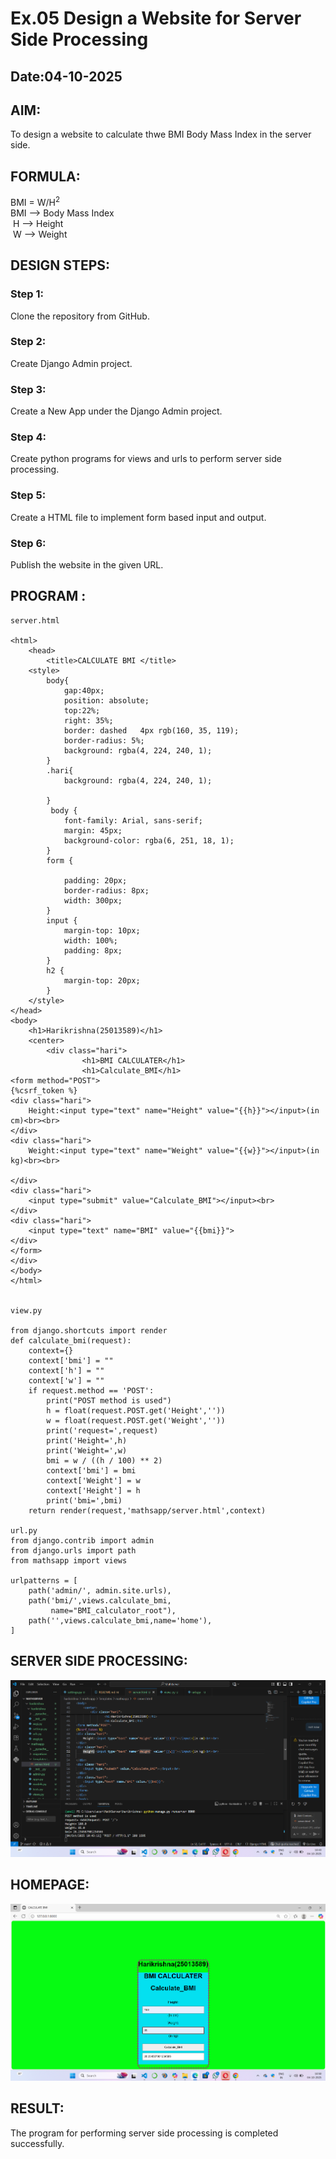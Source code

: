 # Ex.05 Design a Website for Server Side Processing
## Date:04-10-2025

## AIM:
 To design a website to calculate thwe BMI Body Mass Index in the server side. 


## FORMULA:
BMI = W/H<sup>2</sup>
<br> BMI --> Body Mass Index
<br> H --> Height
<br> W --> Weight

## DESIGN STEPS:

### Step 1:
Clone the repository from GitHub.

### Step 2:
Create Django Admin project.

### Step 3:
Create a New App under the Django Admin project.

### Step 4:
Create python programs for views and urls to perform server side processing.

### Step 5:
Create a HTML file to implement form based input and output.

### Step 6:
Publish the website in the given URL.

## PROGRAM :
```
server.html

<html>
    <head>
        <title>CALCULATE BMI </title>
    <style>
        body{
            gap:40px;
            position: absolute;
            top:22%;
            right: 35%;
            border: dashed   4px rgb(160, 35, 119);
            border-radius: 5%;
            background: rgba(4, 224, 240, 1);
        }
        .hari{
            background: rgba(4, 224, 240, 1);

        }
         body {
            font-family: Arial, sans-serif;
            margin: 45px;
            background-color: rgba(6, 251, 18, 1);
        }
        form {

            padding: 20px;
            border-radius: 8px;
            width: 300px;
        }
        input {
            margin-top: 10px;
            width: 100%;
            padding: 8px;
        }
        h2 {
            margin-top: 20px;
        }
    </style>
</head>
<body>
    <h1>Harikrishna(25013589)</h1>
    <center>
        <div class="hari">
                <h1>BMI CALCULATER</h1>
                <h1>Calculate_BMI</h1> 
<form method="POST">
{%csrf_token %}
<div class="hari"> 
    Height:<input type="text" name="Height" value="{{h}}"></input>(in cm)<br><br> 
</div> 
<div class="hari"> 
    Weight:<input type="text" name="Weight" value="{{w}}"></input>(in kg)<br><br>

</div> 
<div class="hari"> 
    <input type="submit" value="Calculate_BMI"></input><br> 
</div> 
<div class="hari"> 
    <input type="text" name="BMI" value="{{bmi}}">
</div>
</form>
</div>
</body>
</html>


view.py

from django.shortcuts import render 
def calculate_bmi(request): 
    context={} 
    context['bmi'] = "" 
    context['h'] = "" 
    context['w'] = "" 
    if request.method == 'POST': 
        print("POST method is used")
        h = float(request.POST.get('Height',''))
        w = float(request.POST.get('Weight',''))
        print('request=',request) 
        print('Height=',h) 
        print('Weight=',w) 
        bmi = w / ((h / 100) ** 2)
        context['bmi'] = bmi 
        context['Weight'] = w
        context['Height'] = h 
        print('bmi=',bmi) 
    return render(request,'mathsapp/server.html',context)

url.py
from django.contrib import admin
from django.urls import path
from mathsapp import views

urlpatterns = [
    path('admin/', admin.site.urls),
    path('bmi/',views.calculate_bmi,
         name="BMI_calculator_root"),
    path('',views.calculate_bmi,name='home'),
]
```


## SERVER SIDE PROCESSING:
![alt text](image.png)

## HOMEPAGE:
![alt text](image-1.png)

## RESULT:
The program for performing server side processing is completed successfully.
